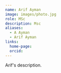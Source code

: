 ```yaml
---
name: Arif Ayman
image: images/photo.jpg
role: MSc
description: Msc
aliases:
  - A Ayman
  - Arif Ayman
links:
  home-page:
  orcid: 
---
```


Arif's description.

